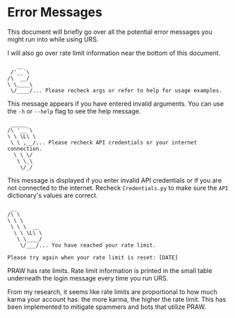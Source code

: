 # Error Messages

This document will briefly go over all the potential error messages you might run into while using URS. 

I will also go over rate limit information near the bottom of this document.

       __   
     /'__`\ 
    /\  __/ 
    \ \____\
     \/____/... Please recheck args or refer to help for usage examples.

This message appears if you have entered invalid arguments. You can use the `-h` or `--help` flag to see the help message.

     _____   
    /\ '__`\ 
    \ \ \L\ \
     \ \ ,__/... Please recheck API credentials or your internet connection.
      \ \ \/ 
       \ \_\ 
        \/_/

This message is displayed if you enter invalid API credentials or if you are not connected to the internet. Recheck `Credentials.py` to make sure the `API` dictionary's values are correct.

     __        
    /\ \       
    \ \ \      
     \ \ \  __ 
      \ \ \L\ \
       \ \____/
        \/___/... You have reached your rate limit.

    Please try again when your rate limit is reset: [DATE]

PRAW has rate limits. Rate limit information is printed in the small table underneath the login message every time you run URS.

From my research, it seems like rate limits are proportional to how much karma your account has: the more karma, the higher the rate limit. This has been implemented to mitigate spammers and bots that utilize PRAW.